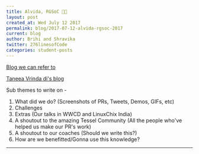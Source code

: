 ```yaml
---
title: Alvida, RGSoC 🙋🏽
layout: post
created_at: Wed July 12 2017
permalink: blog/2017-07-12-alvida-rgsoc-2017
current: blog
author: Brihi and Shravika
twitter: 276linesofCode
categories: student-posts
---
```


[Blog we can refer to](https://railsgirlssummerofcode.org/blog/2015-09-26-tremors)

[Taneea Vrinda di's blog](https://github.com/rails-girls-summer-of-code/summer-of-code/blob/gh-pages/blog/_posts/2016-10-06-twitches-say-goodbye.md)

Sub themes to write on -

1. What did we do? (Screenshots of PRs, Tweets, Demos, GIFs, etc)
2. Challenges 
3. Extras (Our talks in WWCD and LinuxChix India)
4. A shoutout to the amazing Tessel Community (All the people who've helped us make our PR's work)
5. A shoutout to our coaches (Should we write this?)
6. How are we benefitted/Gonna use this knowledge?

--------  






